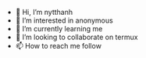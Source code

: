 - 👋 Hi, I’m nytthanh
- 👀 I’m interested in anonymous 
- 🌱 I’m currently learning me
- 💞️ I’m looking to collaborate on termux
- 📫 How to reach me follow 

<!---
Hthuan280/Hthuan280 is a ✨ special ✨ repository because its `README.md` (this file) appears on your GitHub profile.
You can click the Preview link to take a look at your changes.
--->

